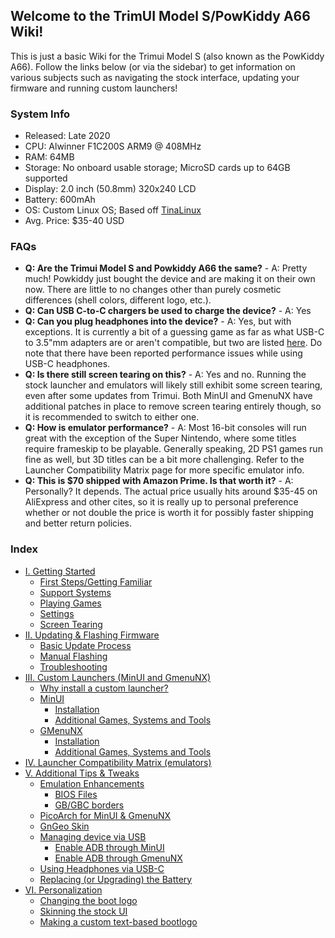 ## Welcome to the TrimUI Model S/PowKiddy A66 Wiki!

This is just a basic Wiki for the Trimui Model S (also known as the PowKiddy A66). Follow the links below (or via the sidebar) to get information on various subjects such as navigating the stock interface, updating your firmware and running custom launchers!

### System Info
* Released: Late 2020
* CPU: Alwinner F1C200S ARM9 @ 408MHz
* RAM: 64MB
* Storage: No onboard usable storage; MicroSD cards up to 64GB supported
* Display: 2.0 inch (50.8mm) 320x240 LCD
* Battery: 600mAh
* OS: Custom Linux OS; Based off [TinaLinux](https://github.com/tinalinux)
* Avg. Price: $35-40 USD

### FAQs
* **Q: Are the Trimui Model S and Powkiddy A66 the same?** - A: Pretty much! Powkiddy just bought the device and are making it on their own now. There are little to no changes other than purely cosmetic differences (shell colors, different logo, etc.). 
* **Q: Can USB C-to-C chargers be used to charge the device?** - A: Yes
* **Q: Can you plug headphones into the device?** - A: Yes, but with exceptions. It is currently a bit of a guessing game as far as what USB-C to 3.5"mm adapters are or aren't compatible, but two are listed [here](https://github.com/tiduscrying/trimui-model-s-wiki/wiki/V.-Additional-Tips-&-Tweaks#using-headphones-via-usb-c). Do note that there have been reported performance issues while using USB-C headphones. 
* **Q: Is there still screen tearing on this?** - A: Yes and no. Running the stock launcher and emulators will likely still exhibit some screen tearing, even after some updates from Trimui. Both MinUI and GmenuNX have additional patches in place to remove screen tearing entirely though, so it is recommended to switch to either one.
* **Q: How is emulator performance?** - A: Most 16-bit consoles will run great with the exception of the Super Nintendo, where some titles require frameskip to be playable. Generally speaking, 2D PS1 games run fine as well, but 3D titles can be a bit more challenging. Refer to the Launcher Compatibility Matrix page for more specific emulator info. 
* **Q: This is $70 shipped with Amazon Prime. Is that worth it?** - A: Personally? It depends. The actual price usually hits around $35-45 on AliExpress and other cites, so it is really up to personal preference whether or not double the price is worth it for possibly faster shipping and better return policies. 

### Index
* [I. Getting Started](https://github.com/tiduscrying/trimui-model-s-wiki/wiki/I.-Getting-Started)
  * [First Steps/Getting Familiar](https://github.com/tiduscrying/trimui-model-s-wiki/wiki/I.-Getting-Started#first-stepsgetting-familiar)
  * [Support Systems](https://github.com/tiduscrying/trimui-model-s-wiki/wiki/I.-Getting-Started#supported-systems)
  * [Playing Games](https://github.com/tiduscrying/trimui-model-s-wiki/wiki/I.-Getting-Started#supported-systems)
  * [Settings](https://github.com/tiduscrying/trimui-model-s-wiki/wiki/I.-Getting-Started#supported-systems)
  * [Screen Tearing](https://github.com/tiduscrying/trimui-model-s-wiki/wiki/I.-Getting-Started#supported-systems)
* [II. Updating & Flashing Firmware](https://github.com/tiduscrying/trimui-model-s-wiki/wiki/II.-Updating-&-Flashing-Firmware)
  * [Basic Update Process](https://github.com/tiduscrying/trimui-model-s-wiki/wiki/II.-Updating-&-Flashing-Firmware#basic-update-process)
  * [Manual Flashing](https://github.com/tiduscrying/trimui-model-s-wiki/wiki/II.-Updating-&-Flashing-Firmware#manual-flashing)
  * [Troubleshooting](https://github.com/tiduscrying/trimui-model-s-wiki/wiki/II.-Updating-&-Flashing-Firmware#manual-flashing)
* [III. Custom Launchers (MinUI and GmenuNX)](https://github.com/tiduscrying/trimui-model-s-wiki/wiki/III.-Custom-Launchers-(MinUI-and-GmenuNX))
  * [Why install a custom launcher?](https://github.com/tiduscrying/trimui-model-s-wiki/wiki/III.-Custom-Launchers-(MinUI-and-GmenuNX)#why-install-a-custom-launcher)
  * [MinUI](https://github.com/tiduscrying/trimui-model-s-wiki/wiki/III.-Custom-Launchers-(MinUI-and-GmenuNX)#minui)
    * [Installation](https://github.com/tiduscrying/trimui-model-s-wiki/wiki/III.-Custom-Launchers-(MinUI-and-GmenuNX)#installation)
    * [Additional Games, Systems and Tools](https://github.com/tiduscrying/trimui-model-s-wiki/wiki/III.-Custom-Launchers-(MinUI-and-GmenuNX)#additional-games-systems-and-tools)
  * [GMenuNX](https://github.com/tiduscrying/trimui-model-s-wiki/wiki/III.-Custom-Launchers-(MinUI-and-GmenuNX)#gmenunx)
    * [Installation](https://github.com/tiduscrying/trimui-model-s-wiki/wiki/III.-Custom-Launchers-(MinUI-and-GmenuNX)#installation-1)
    * [Additional Games, Systems and Tools](https://github.com/tiduscrying/trimui-model-s-wiki/wiki/III.-Custom-Launchers-(MinUI-and-GmenuNX)#additional-games-systems-and-tools-1)
* [IV. Launcher Compatibility Matrix (emulators)](https://github.com/tiduscrying/trimui-model-s-wiki/wiki/IV.-Launcher-compatibility-matrix-(emulators))
* [V. Additional Tips & Tweaks](https://github.com/tiduscrying/trimui-model-s-wiki/wiki/V.-Additional-Tips-&-Tweaks)
  * [Emulation Enhancements](https://github.com/tiduscrying/trimui-model-s-wiki/wiki/V.-Additional-Tips-&-Tweaks#emulation-enhancements)
    * [BIOS Files](https://github.com/tiduscrying/trimui-model-s-wiki/wiki/V.-Additional-Tips-&-Tweaks#bios-files)
    * [GB/GBC borders](https://github.com/tiduscrying/trimui-model-s-wiki/wiki/V.-Additional-Tips-&-Tweaks#gameboygameboy-color-enhancements-colorizationborders)
  * [PicoArch for MinUI & GmenuNX](https://github.com/tiduscrying/trimui-model-s-wiki/wiki/V.-Additional-Tips-&-Tweaks#picoarch-retroarch-for-minui--gmenunx)  
  * [GnGeo Skin](https://github.com/tiduscrying/trimui-model-s-wiki/wiki/V.-Additional-Tips-&-Tweaks#custom-gngeo-skin)
  * [Managing device via USB](https://github.com/tiduscrying/trimui-model-s-wiki/wiki/V.-Additional-Tips-&-Tweaks#managing-device-via-usb)
    * [Enable ADB through MinUI](https://github.com/tiduscrying/trimui-model-s-wiki/wiki/V.-Additional-Tips-&-Tweaks#enable-adb-through-minui)
    * [Enable ADB through GmenuNX](https://github.com/tiduscrying/trimui-model-s-wiki/wiki/V.-Additional-Tips-&-Tweaks#enable-adb-through-gmenunx)
  * [Using Headphones via USB-C](https://github.com/tiduscrying/trimui-model-s-wiki/wiki/V.-Additional-Tips-&-Tweaks#using-headphones-via-usb-c)
  * [Replacing (or Upgrading) the Battery](https://github.com/tiduscrying/trimui-model-s-wiki/wiki/V.-Additional-Tips-&-Tweaks#replacing-or-upgrading-the-battery)
* [VI. Personalization](https://github.com/tiduscrying/trimui-model-s-wiki/wiki/VI.-Personalization)
  * [Changing the boot logo](https://github.com/tiduscrying/trimui-model-s-wiki/wiki/VI.-Personalization#changing-the-boot-logo)
  * [Skinning the stock UI](https://github.com/tiduscrying/trimui-model-s-wiki/wiki/VI.-Personalization#skinning-the-stock-ui)
  * [Making a custom text-based bootlogo](https://github.com/tiduscrying/trimui-model-s-wiki/wiki/VI.-Personalization#making-a-custom-text-based-bootlogo)
